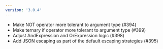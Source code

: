 ```yaml
---
version: '3.0.4'
---
```


- Make NOT operator more tolerant to argument type (#394)
- Make ternary if operator more tolerant to argument type (#399)
- Adjust AndExpression and OrExpression logic (#398)
- Add JSON escaping as part of the default escaping strategies (#395)
